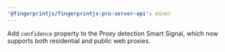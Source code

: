 ```yaml
---
'@fingerprintjs/fingerprintjs-pro-server-api': minor
---
```


Add `confidence` property to the Proxy detection Smart Signal, which now supports both residential and public web proxies.